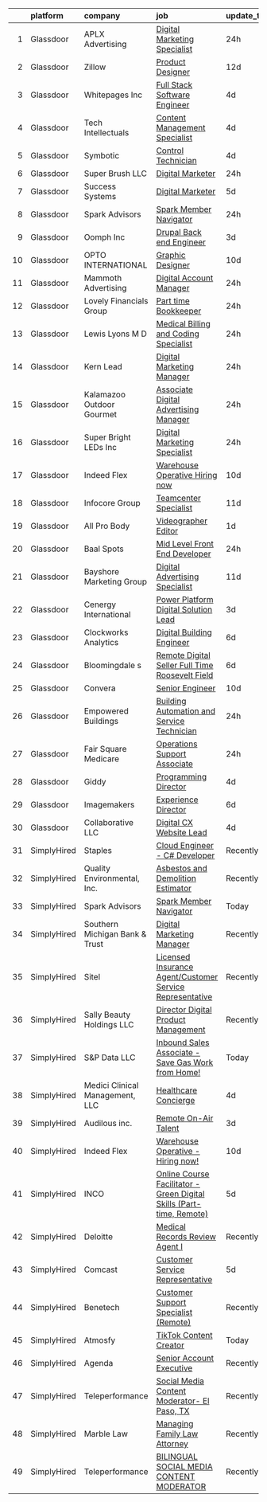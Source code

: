 

|    | platform    | company                         | job                                                                                                                                                                                                                                                                                                                                                                                                                                                                                                                                                                                                                                                                                                                                                                                                                                                                                                                                                                                                                                                                                                                                                                                                                                                                                                                                                                                                                                                                                                 | update_time   | location                      |
|---:|:------------|:--------------------------------|:----------------------------------------------------------------------------------------------------------------------------------------------------------------------------------------------------------------------------------------------------------------------------------------------------------------------------------------------------------------------------------------------------------------------------------------------------------------------------------------------------------------------------------------------------------------------------------------------------------------------------------------------------------------------------------------------------------------------------------------------------------------------------------------------------------------------------------------------------------------------------------------------------------------------------------------------------------------------------------------------------------------------------------------------------------------------------------------------------------------------------------------------------------------------------------------------------------------------------------------------------------------------------------------------------------------------------------------------------------------------------------------------------------------------------------------------------------------------------------------------------|:--------------|:------------------------------|
|  1 | Glassdoor   | APLX Advertising                | [Digital Marketing Specialist](https://www.glassdoor.com/partner/jobListing.htm?pos=104&ao=1110586&s=58&guid=0000018335b7518cbf0eaece89779f90&src=GD_JOB_AD&t=SR&vt=w&ea=1&cs=1_9376bb8b&cb=1663053550638&jobListingId=1008133951751&cpc=D1B7150B9C545245&jrtk=3-0-1gcqrekf2kf3p801-1gcqrekfki3b8800-f988373ca25825fc--6NYlbfkN0BzD0insvKgEAV6keIb-o6-_y0z7tODeKsH-sETDIQFr1LUBQWhker6HtmVP1umAAPyJ2Y17tgHCxafXOQakeAzt3VxuZZXWU0svBF0k2Cn5sZWx1r2eCc8BUyAevGxCyeD0_tmKT9NGbJ2y4aQpwc3nZNN-jR9XDpxjgZxs2Yp64QvvuDMF_x3zGIP3qMpoLntv75pEZyfMpb3ztocC_uytcNF8092E2CkUJ5pHGElntZtc3c9E7Xna2ePdwaRLaiOi-0OyxAIImwEZRVH5YAFH-0A-BbJ0t4-IuWP-ikAIkPlji9TIq_S0jCb5yZqpJvEcdJf0TW0yZJ2g2DD8D2qDLGhC0Sx_jwJt3xeN5BMbZHzF4YQtHMhKpVI_K7jgs5pg9HA-2yiDqp7M4OwhsMnCGSyCxmeK-fKB-Ympi8WVGmOZb9ZqIcSNLzxoSl7xpy9a4lpEksOGKphtOa4u754B5o-t0RRHGo8hGWrDHGTnehVfG9OSdBQDbXWm_CuicA%3D)                                                                                                                                                                                                                                                                                                                                                                                                                                                                                                                                                                                                                               | 24h           | Amarillo, TX                  |
|  2 | Glassdoor   | Zillow                          | [Product Designer](https://www.glassdoor.com/partner/jobListing.htm?pos=127&ao=1110586&s=58&guid=0000018335b7518cbf0eaece89779f90&src=GD_JOB_AD&t=SR&vt=w&cs=1_44636ae3&cb=1663053550642&jobListingId=1008105734825&cpc=3BA4CE39D5B5DEF5&jrtk=3-0-1gcqrekf2kf3p801-1gcqrekfki3b8800-923d093315a463c1--6NYlbfkN0ANMurRYyPEXg08u6OamUd1Mvhk-zhFSGYIZgoJR86UvYL2v6MoUqae-sD5DnU21vqzMUfcrlxXldGlpvZ_A9LcSbv7fieDI5Q_e0eCDabZQJSfXOKXU7HhyZwRBWFH68mW2QkyUBY-1UqPK4A2Y0SDj9Q6XtG2RXC_FvaVnw66ZkrTkUrVSK7ZJ17uTwF3_A-HZh5IcKwZWdcnszqfJPGJsfQgtXVS8vj3XqhUJyeKDyN1JYrL820IUP8eylbbrJLn769OZI3dyc0HPUAbtK0LqHDHZP4D6SqwVXo5igHnC4smzHwsMTcW4LqwpO3IO6E28-eqMWtIAJuFeTi3V0KrZufTR7fHD8dr4ICtN4LlCY_sDmuiLeruCh7reHNAHo5793GeG57uftLuHgyZw2PvJOvJGXUcB94VIDCFJmopfVLSG4LL5ULQ8Ioklds7qsnteah_MpV-UceG884UmVdOs-ha2J2qnGYvyfxFjKISK7xajOnZOCam0RSKSSxneI_ThjT0fu9hMXZ3SEPFJHuRLherwp-IQ0UEFifKtjP92B3b7ql7feb_-xuCUXjpDi3z1C7chnkPrTILG4iaQ6hstA3AiAA95vgIfCofscizzdj8gBu7wgQPxInTWPVcuncK6RL5IJOfaV-Rf3TPC5M62nMt9GQbW74xlzxBJ4nvvlOGMdI1ESZ_TsaE80wyPzNHob0qdWwimegZeTCj3_Zh4yYEnCM8hWqZMdSgi6rpb1EBvPz1jFsrSgVrYEeZsiN124fdWYDczuNykpo82Fpqbhad1hVExWi7_8OvuniaoMEUc8hOSkaCTlBkIxtRbML_Unq3IeJDbe74qvXk3KnyU0v3eTRbrC6ZoUh7ZhilcBBZvwo5aNxqtu7SwXwwEXo%3D)                                                                                                                                                                                                                                                | 12d           | Remote                        |
|  3 | Glassdoor   | Whitepages  Inc                 | [Full Stack Software Engineer](https://www.glassdoor.com/partner/jobListing.htm?pos=116&ao=1110586&s=58&guid=0000018335b7518cbf0eaece89779f90&src=GD_JOB_AD&t=SR&vt=w&ea=1&cs=1_79a543e4&cb=1663053550641&jobListingId=1008126764744&cpc=618B7C2C2BCBC227&jrtk=3-0-1gcqrekf2kf3p801-1gcqrekfki3b8800-80cf7d9da158e250--6NYlbfkN0AtR68e5gWpPxoovZgA7Udo-dcymoK0NpHFMpIgh7LYzwChfRPQL3OTyoNKcnHc3wPwPcybIJnOPqUl2MG9Kwb8WRzZE89GN69u7lk5oq-b0xJ-s5TB9mhnyu9P0wchSx1W6TNegkXeap5-pQCqO7CFxXLOFQFE1pHB4VnE6J1lDmJgu8N7XZt1daNNw_0UJ-STD_4Z-nQ1yVM2gsGrt9203wYopBwjpxOXWUDgRf0ygUqI676SUGaUFx99byA1fvhC6u9SA4ETZwd3wFyVAREreh-pkNt0dDRwgQbw2wMUEUIg5POf3EzDmXIqGaeKKGsYeb2mOT2UA-LaVzs6FbMMThHMslquYSeqiolF_wijwCdB4CpelCaBFqbWtneq_qIt3n2mjXxM7DbdoUKNru5qIO59XU5wu6pbegvC9ZURE_PXy4lyN6hwfSIkFxyXCOnhpQvWMdfXMq-7jDfUh0sf3Zb1SXtZICn-ECPsmApXSSqeXtza11D4sVaj6OmpTUgzV6PLH8Zowg%3D%3D)                                                                                                                                                                                                                                                                                                                                                                                                                                                                                                                                                                                                                 | 4d            | Remote                        |
|  4 | Glassdoor   | Tech Intellectuals              | [Content Management Specialist](https://www.glassdoor.com/partner/jobListing.htm?pos=111&ao=1110586&s=58&guid=0000018335b7518cbf0eaece89779f90&src=GD_JOB_AD&t=SR&vt=w&ea=1&cs=1_0d8823b6&cb=1663053550640&jobListingId=1008127148334&cpc=AE9F6614D4EC1B58&jrtk=3-0-1gcqrekf2kf3p801-1gcqrekfki3b8800-b01e43775310b10e--6NYlbfkN0DzaDHVbxJ-LJZej0v9fk4K-FwNocoxjQ_zxp68kPBvcg2yVnif4pm_j_IG-glhuXgohIcIXSyu2YcUhOHcO4BqtAWphi0xNkDqOfh87INz_sqojBvmxnBwuTmRo5R1NYjowCpTz3moeX_eQIBq89XPpLzc-sSyl_SGCoQNfwIU42U1qOi1Q29okq6bqdeI958Y1e5FOIGsQiilVwF1ZK4tlPf1Df_BKDPUPHVMUO6tirssKCh5Q9hyqN0AgQHfihNrLQ8Hyk3KTWRXFDXqshglopEKgkprYzaoFLcx0PNG4HbVWEmkZmEmzh1B6ngJlVhFW6VOl69PdaKNCh05Sdb0_Mntzva113P8LSpySMJbt3pkQ3gQAhDF_XsLbGyKI8ap0RcdiFhXJA-pMJsQ8z1iYOLGwdH5c8aZEZOK7aAyWAi2cOgqU_MIdX37V0VST_QcxKEerG9_gkq1bLD69V1hl7UdBjI0usR_TVftoWoYFIYXU3jr0h0VksSGi1nswsntoW2gONFQskyPK_w3cYn7)                                                                                                                                                                                                                                                                                                                                                                                                                                                                                                                                                                                                            | 4d            | Remote                        |
|  5 | Glassdoor   | Symbotic                        | [Control Technician](https://www.glassdoor.com/partner/jobListing.htm?pos=107&ao=1110586&s=58&guid=0000018335b7518cbf0eaece89779f90&src=GD_JOB_AD&t=SR&vt=w&ea=1&cs=1_2b74d38e&cb=1663053550639&jobListingId=1008126347561&cpc=23F784D2830B726F&jrtk=3-0-1gcqrekf2kf3p801-1gcqrekfki3b8800-ca2a89e0cd4243f1--6NYlbfkN0Aizm5QAxEFSe_9j0OHMQ4_AEOV7_KoSa2HKhHLb1NxDoqEt7woOV7PyiKXBnTHjKmHcYsRJ0wpTihxtJmSah7ON83-kBPPoqbmwQ2PlKcGnsKfs1JWp7Jn3yvn7rPbl5lwSIIggp83VkOTDBV9Jy5u3us_cvNnwd_nDjiZzst087NdGhXOaVNI_vHy_sPCCh6LO-DYeQHp15Cud4Ar5WBVQ6PKH2rdxt7M5qQ_n_jx5v3plSrT7i8FTjau_zEWyfcHG6SY0zfQ9BlqzFu7XE7oecD8OaLRCH4y_ZjKTG5F2VIW24R05Ega0-LWbx1PC7lgehNL1P8bZXq1VBYmA21HhTAz2gR2Zzu3K5A3m9wDcEvQrwyAIOPd_e5EfNd4NJSuX_baukiAZf571Eu31RyRm3oHFwtykhOFExtm4Hff2IAT3rCBA58h0UgaiFlOHMXtIPjAQIoB-HemE2JC20m7mpz-na3WxNWqkc2eP3-yVEADCMqfG9ZA4agTcFO9iCGLmDvHXzDVeg%3D%3D)                                                                                                                                                                                                                                                                                                                                                                                                                                                                                                                                                                                                                           | 4d            | Remote                        |
|  6 | Glassdoor   | Super Brush LLC                 | [Digital Marketer](https://www.glassdoor.com/partner/jobListing.htm?pos=105&ao=1110586&s=58&guid=0000018335b7518cbf0eaece89779f90&src=GD_JOB_AD&t=SR&vt=w&ea=1&cs=1_dfdd346d&cb=1663053550639&jobListingId=1008134610014&cpc=48866614B099111A&jrtk=3-0-1gcqrekf2kf3p801-1gcqrekfki3b8800-1a4caa590225e908--6NYlbfkN0AY4guaBc_odNxnJHTncvfwFu86WvDwtbc_K-gSZc1x5NPDcKz_OCFYQEg3f_TZvaDk8ctlloDtSqMc8TplGvV35pp8k7l0J1AZty6DhZiFH0hXnHmXROD7RGJ_dRrajI9LLU_1M6vU_iCfi_oNoE-Q4wRLsYLZ1F7Ly2mMYri0Gn9_DOn4dBga0V69G6a0wYOOs6VIgApu7xaKhhl_tx7WrVW5l7L4aBZdi-omFUECPUF9p5Ed1MbQTgzLRS0c1aOZlFrDt8plK1r-nqEBMBZ6R5MnRNpBkgN_FjpmauSLnVNmf1RQQaMi_remDBqv0BX0bhT_w089G4d52DQKSlwQ3QrRtPQakgq73i5zSr5WuKnMA-AjcX-tUVv9qwZuv_640NbvFAHgvngQ1PwY5QWpJfvkG9nhh-QGGMB66nb9cwZTyFBg6IKQFrRzE2VzaWIkB0af6uz7gg4S12zZRYKcEYLCkUoR9kSWEwS1BbcQ1rR6t6XUHXSa8t2m3JEMchSMQMn2qdmzdA%3D%3D)                                                                                                                                                                                                                                                                                                                                                                                                                                                                                                                                                                                                                             | 24h           | Springfield, MA               |
|  7 | Glassdoor   | Success Systems                 | [Digital Marketer](https://www.glassdoor.com/partner/jobListing.htm?pos=121&ao=1110586&s=58&guid=0000018335b7518cbf0eaece89779f90&src=GD_JOB_AD&t=SR&vt=w&ea=1&cs=1_5a773b7c&cb=1663053550642&jobListingId=1008123190845&cpc=3164FDD6030E246B&jrtk=3-0-1gcqrekf2kf3p801-1gcqrekfki3b8800-160529f68327c8bb--6NYlbfkN0AUlwiC4DWalU8WGfsTRv-aNuNKKzKv0wi3J5b7ug1nksIA6EjNOoRPsC_hnFQO3V3VoJn_gGvkwqT06K08SYPXiL1-Isof5pvhUlGrsIA12njJDJSF9yvB0VxQhr9IHa9-3ZtEt9Qb7Bm-ANKR4fsEUoMAir8s7dPE3_APkJtFqZi_ZCzSuyTK-b0ZYGTkBDPFpDsjMb36UGv-vjfUnXSCXHF7GfLb8MHEUJ-onCnAkbVknEcvuLRVf5ZNZYirmP9JAni1G6_cOICRxIR1ewZWOD6R17st7Cd3n45uyq3OMKusX9O9f64fYeA3qTgYfOolaQVI6-PKMOEXrY__nllfmdKCqJCCMLjUqtGApyB8720imWcOy2gtr4K9T182NsgD6BDL1cJi1sVvV1m3iWTw7UrJAB_bFPaBtiC65fSN-4QZv1cHTdSqKSSJo9GnxKG0NOW-iQW1GZdhdqRRxqIyBb5DdEvrGIIdNK0N4IiQNFFkcILEc_ayEMFg3gRmI-T9QAXnc9QsGA%3D%3D)                                                                                                                                                                                                                                                                                                                                                                                                                                                                                                                                                                                                                             | 5d            | Norwalk, CT                   |
|  8 | Glassdoor   | Spark Advisors                  | [Spark Member Navigator](https://www.glassdoor.com/partner/jobListing.htm?pos=118&ao=1110586&s=58&guid=0000018335b7518cbf0eaece89779f90&src=GD_JOB_AD&t=SR&vt=w&ea=1&cs=1_b15e7608&cb=1663053550641&jobListingId=1008133815421&cpc=8A48E7D5890B96AC&jrtk=3-0-1gcqrekf2kf3p801-1gcqrekfki3b8800-8299bd1bbc915ff0--6NYlbfkN0C2ruSLbldHgJRxGqX58M4ekFWuaOJ1Xy3nZgzYPyc2K37hwv1yneRTeIYlJlVM6eDq6bksznNluxNYZFXwOY7WDzG6YgIMWCDegEjBUGvmeKNyV5EXL__yAkenui6fOHTXK4pK_TNOtVq-ueBy1nTrs6KHbDhZUkeUj1KeiTMUi0dF7tdYk9v-QWlO44Ea3grl0Ia1_YP_ij0eA1P0TmZ9kz72CQQX9xyrLQyzGptW9rR4VlU-z7BIawmuCurqL26ypk7fW018AHifO7ej6wqVhENSNbjWbe55avA-MnagkTeDx0riOUe2ZTSZGOLsDD1HxZgH9bHz0aNtaOlJqxHLiSkBhKcbCzNKkBFli6HBXl2kQH7zKEawFIMxJrn66AD3DLUXIRfTYbWx8Aw8wQsL-CzwH-YPY1gF1ThdFbcSD6yush5kw64QgJJubRpMSW0PYuDGO6IXgNrlXxc8WWXy2d0neUIgijAPEmhlppM40_jDDDcwV4Sd0SrVhZigm8o%3D)                                                                                                                                                                                                                                                                                                                                                                                                                                                                                                                                                                                                                                     | 24h           | Remote                        |
|  9 | Glassdoor   | Oomph  Inc                      | [Drupal Back end Engineer](https://www.glassdoor.com/partner/jobListing.htm?pos=106&ao=1110586&s=58&guid=0000018335b7518cbf0eaece89779f90&src=GD_JOB_AD&t=SR&vt=w&ea=1&cs=1_e7b1dc0f&cb=1663053550639&jobListingId=1008129079602&cpc=43E37B7B5399EAEF&jrtk=3-0-1gcqrekf2kf3p801-1gcqrekfki3b8800-6eec2b1504e0ad92--6NYlbfkN0BBGG9LMNqL16EzDx9S3nKk4b6IwprgSJginr0DZD_oW_fGju1lNZoRzHeH5nQO6dicMEH7vv2U3fYxtNUzCcTfg2QnOz3nmYd4RpPof9Trvyku02DTjYDLGk6Qzm6Dd5AYuuzmtYBIwAu9DTka6WoXg-R_DQznh4uFEvByzgJd3jsIkrWfIuH86sv5uPq8ntUXQjPLaR3J-H6tgxoL1VEky-NDHKpZ5y5qzyMMjIRXg76ardmDgBhvQThh3-ah3Pc9NOqQpvB9RQddtHvIvZe5OwJNP0sPVeGMyZ4cObxhA1Pchhz7pOMDHwtfjA7SGYinn_32DRRWWv3cHlIR99l0gj73srwk21WRr5fWS6vlyUFHkkiVSdLUHnNeV9nmH34YETv7tiHYaQYCWvA_Nh8XH9JgCROZEsso1F82Szc6wx650_AtDx9fgZkLfTIHEUmtYDBRnjuQhmvQQ_DoC6y2gF6cClbbjM16dZILxOJkLuYmV1J2__HkmGzypiXIgZFuNPR-6OzoIQ%3D%3D)                                                                                                                                                                                                                                                                                                                                                                                                                                                                                                                                                                                                                     | 3d            | Remote                        |
| 10 | Glassdoor   | OPTO INTERNATIONAL              | [Graphic Designer](https://www.glassdoor.com/partner/jobListing.htm?pos=103&ao=1110586&s=58&guid=0000018335b7518cbf0eaece89779f90&src=GD_JOB_AD&t=SR&vt=w&ea=1&cs=1_e626a0d4&cb=1663053550638&jobListingId=1008114454416&cpc=12E12AFF69C1CE61&jrtk=3-0-1gcqrekf2kf3p801-1gcqrekfki3b8800-7d099d590a8d0cae--6NYlbfkN0DTXEPot8bQs6vL-0KsHuyeBXsp9NRYqLssF11gmcxF1FPK71qYPn8Ryec7son9nZXBacyyZR0tUu-RhjyEujjTIlOdn9t9vujwS_Y5rLSSOgo3_jNg51t1MNtzthP8DlMtE80ugs9pi5sM0RBlEdWkhWUgV3TNpODv46ZNwrD5PXct1jAeBhojmDWZ2d7wfJ_yIiWwBqespX-o_dXXjSXxGoNqLGsnwWaGUuKJN_Oc6TnFNioq4M6pLrA-IW5xoMtj69LhviSJ1k8nJgzd2TIi3kjIYRP-LhtAuWoEkYkD4KPRcvjLPkyeWhuXh4TNcEiaYkYaG2Tnn6ypgU4xDwQPf15MnM4iEB4qpWQ7fLIb_iS9EiN8Pse9Eyx5zCRrkZNqw7S0LF9Rn9XLBoBtN2A4x_T3rp0kshjRbNAhCR0uMOgFKzvLW1Np-evh3yITEVCUOv5XB6Z6sqHE3lB_SnO7v1NW_nUsuyKS9QGpVTqAWA25IP8rHhhlD6DzV1a-4L0%3D)                                                                                                                                                                                                                                                                                                                                                                                                                                                                                                                                                                                                                                           | 10d           | Wood Dale, IL                 |
| 11 | Glassdoor   | Mammoth Advertising             | [Digital Account Manager](https://www.glassdoor.com/partner/jobListing.htm?pos=129&ao=1110586&s=58&guid=0000018335b7518cbf0eaece89779f90&src=GD_JOB_AD&t=SR&vt=w&ea=1&cs=1_17bb1644&cb=1663053550642&jobListingId=1008133853309&cpc=D3E44275D43A938E&jrtk=3-0-1gcqrekf2kf3p801-1gcqrekfki3b8800-a2b07fd50d12da15--6NYlbfkN0BBGG9LMNqL16EzDx9S3nKk4b6IwprgSJginr0DZD_oW_fGju1lNZoRsvDkyw44BWWtW1PkT4UNa2AVvjhbNNpcROfLgrz8s8Jo_b2i4Lyi5nSQXJs_09-K11mzhQ9n0reLxoRQDkELmpF2sAKbGnDeDRmrvDcFnwoGhUaQHWT6bp3MT9CvqqJELOTim8dH2b1tfaxIbxwlA4zslm0c3WnvYeDNHi77ASyNuF-lbvl9gD_DjIyd2E2Q_35S0Odf7KpDMQS_zc3D99DUuO49sDsgD491eSyWlBnqP1g2n9pyekVzTGQBjd_EwXQBSqapJ8mAqavEPp0MSVOP3MTbF_FRqVLpHwQLNcMnFjeKhueeR6CZjJkQqiism0KteB29JBl2wKJpOTHN9hqS8sZW07vfL1wfP86ughPM2mLaXe_p0Qtu0ngk110knB5wVMDKpdnjUgUXsQygAlVvPtvY_nM2egkdZFMf-Vu2acr7C9JVc13Ce6EXXQ0qaicmVoHt7M0%3D)                                                                                                                                                                                                                                                                                                                                                                                                                                                                                                                                                                                                                                    | 24h           | New York, NY                  |
| 12 | Glassdoor   | Lovely Financials Group         | [Part time Bookkeeper](https://www.glassdoor.com/partner/jobListing.htm?pos=114&ao=1110586&s=58&guid=0000018335b7518cbf0eaece89779f90&src=GD_JOB_AD&t=SR&vt=w&ea=1&cs=1_8ecdfc95&cb=1663053550641&jobListingId=1008134151273&cpc=FAE5E775D180B2FB&jrtk=3-0-1gcqrekf2kf3p801-1gcqrekfki3b8800-637a73a49ac00cc7--6NYlbfkN0CnvnrZV6i1JGX1yqycrBVKxG_QbmFGo1hJvaAPDrdCVZraHxofdUZbP9K9JDpoFRnp6P9kYcGn-Lwm6oX1y8-4NH7CaxkaCxDUxTmBpW_800moC5pXrTGy3XMXenH736opUqrKbLjrPy3ouIn5reOWTnWXe9x21wSOtiukjFLeg_egsKcoXNhFW1a_LTbwZd-kGgonlOhvqRIAQmBfFrp6EV2xYod0psg5MKncAboVP7fhUkvvbVm-xUlZRHmWV2ou88GO5OaCR82o_w1stK4A5KMDMwxbE2-4sBfqxGTbh-bZnIGoce1ht60kwPij9-yvPUk_NkK4idZp8IyCdaWr8DutwWOmDyc0YxeDy3UXgQ3sl3CoTEjLP-aHz8uLbHw_5bQfEjXqEAXjF5AA0fLk0clpFbbDOASRTNBjFA1045Zlz0PqUfw3lwYlNffhpZPnXu-Rs63A38OwLthNQ_ZxudErnDbio1VOS0ybnRBKhQEBDG1Esq4FXy-wPtb35Tw%3D)                                                                                                                                                                                                                                                                                                                                                                                                                                                                                                                                                                                                                                       | 24h           | Remote                        |
| 13 | Glassdoor   | Lewis Lyons M D                 | [Medical Billing and Coding Specialist](https://www.glassdoor.com/partner/jobListing.htm?pos=124&ao=1110586&s=58&guid=0000018335b7518cbf0eaece89779f90&src=GD_JOB_AD&t=SR&vt=w&ea=1&cs=1_e3fcd176&cb=1663053550642&jobListingId=1008133913015&cpc=292036AD7E8A5303&jrtk=3-0-1gcqrekf2kf3p801-1gcqrekfki3b8800-52a43a64c82565f7--6NYlbfkN0Bi-g4OEguhQEx4pjzkmulzkFDPdVMQm6g82nLRMcVRUEL01Dp3X9kPaM1ab3zxtO0TL6UOdoO-a4KVAfY5zC0SETjHmqNhe5Gd89VLLrP4q9roa3UOZKU3mLyXGLUGYghSvB5mePomrWW8VYBZEvID-9687nqZpb_rgAgeCK2Qnt5rJpzSPD-2O5QqvzwOYDrNQPp0rIHAUtq4TnuEyTBohm41uvfXSGuyKvnbYRs2Bo1N04xYKj3IC-BRcB0GB7SLV9XSlLDlnEttBBQLplyyPG1hWQ79e60jhAy5CGXgN9PT89ftxxWpWAdeTnIH_RprITlj_f34z4Yto1vH7uBlgFgfiwXfdPh14hlECvIgQKR2r6SYpVbcCQH15yTi-OyHCiw8h9SuYmea09CVdbmAdikpY6wB3Y27bzmXkXaV7npduVbHxvodpWbMbGlpgRZ377494Y9qkqCFWik0aBMbSFquBGJ3Zn3Dun0ACrhF4FIJKlaBjjPS69M4LIA5x8k%3D)                                                                                                                                                                                                                                                                                                                                                                                                                                                                                                                                                                                                                      | 24h           | Amarillo, TX                  |
| 14 | Glassdoor   | Kern   Lead                     | [Digital Marketing Manager](https://www.glassdoor.com/partner/jobListing.htm?pos=128&ao=1110586&s=58&guid=0000018335b7518cbf0eaece89779f90&src=GD_JOB_AD&t=SR&vt=w&ea=1&cs=1_1b96b714&cb=1663053550642&jobListingId=1008134047864&cpc=AC285F3A3ECA6BB0&jrtk=3-0-1gcqrekf2kf3p801-1gcqrekfki3b8800-6366b9747cb67162--6NYlbfkN0BiAkVV4DjQLegkf3ReR77_K0Y9ManskmLdez75_p7kMX7FGh1GBcEtBYrnLet9GDAhl57rlg06iUTFRhP607mqAITz6Y20RfNHV9VixktiY5UyfB-sr7ztElV0yS91K9_IyS-jpTixUVzCWTe_5NOMJ1MNEpmwOtlXfqNUQjfGNpIvOM-rJiG63xGmHUCQ4FshMc75o1ynJpgXYMg-SnbyclchWwaFmXdogeahQgYU0i49VZY40HEc_rnzP3Rrb0i_T_L65IRiHNy7GVqXLzuTZg59mgJ8AgjJrPifVHVzuR4Z1CzZvmt9oK9gRiXiBgYDQitBB2yaWPi67JxDTzkCd7v-RnAArCegtVKkIvr9aler-N5AMCegYvecNr1i5Z92ndK4ru1g1H7y608POYtMlWYmu7ZWJrdWsm6dT0PP8K_GOPVGk59DmaKyBTENT-vNVDDtCA_vRaTboUH2TxOipm_-CtYr5BAoW_zX9ZNOY_tGrFDvqAA5)                                                                                                                                                                                                                                                                                                                                                                                                                                                                                                                                                                                                                                                | 24h           | Remote                        |
| 15 | Glassdoor   | Kalamazoo Outdoor Gourmet       | [Associate Digital Advertising Manager](https://www.glassdoor.com/partner/jobListing.htm?pos=125&ao=1110586&s=58&guid=0000018335b7518cbf0eaece89779f90&src=GD_JOB_AD&t=SR&vt=w&ea=1&cs=1_3f88a60c&cb=1663053550642&jobListingId=1008134259111&cpc=70D6958B2CFB98E6&jrtk=3-0-1gcqrekf2kf3p801-1gcqrekfki3b8800-7968edbd20e6cd45--6NYlbfkN0Cp_WSJKd_Pz82imZmURPbhd3kYBsiZi4lpMLOH6vOlLNePjbPm4MR7CnqnalKadCAkncNsgJ4U14u6f-gC66UjRgEk38JTB0pTgMCF3fJzSHahxKP2vKQorNGPAW09s9ZnYJ4Nlexu8Mr7glW5qup7R1-qm2-kxP6a-POfQl2oOLq4jCGRkijZknKpWhiinicwvOxKKK-C2IPV7oCJGgKqD4ERL8QhH7UgGmyR2XiABs-mtCeWKgTk_xUHWK49EnSkbVjypddiVXLlor0Jy8fyD3peA4C_Mb-DnQ0P-C3OlKkzWjjkR1QLguEFiLKbrvxEbDZSVW8rA_7agHHevh5j8zTkaM84Z4u2akulYtCgvMPFuRqBm6MMPJY6q_rEkdxmAveua0PSdOeDzY-xhTh8Vi78jyP_fRDd909lQgMKRYFn96cyKPLDgGgkYE7SVVzctRgwtgsChA9E2xcSQghf0BHxaoCfUuxbJNEl6MmXtOhrQ8LewB-Inv9KJ3gfF023odPaszb-7w%3D%3D)                                                                                                                                                                                                                                                                                                                                                                                                                                                                                                                                                                                                        | 24h           | Chicago, IL                   |
| 16 | Glassdoor   | Super Bright LEDs  Inc          | [Digital Marketing Specialist](https://www.glassdoor.com/partner/jobListing.htm?pos=110&ao=1110586&s=58&guid=0000018335b7518cbf0eaece89779f90&src=GD_JOB_AD&t=SR&vt=w&ea=1&cs=1_963505db&cb=1663053550640&jobListingId=1008134290748&cpc=E5CA8B5EFD9AC7B2&jrtk=3-0-1gcqrekf2kf3p801-1gcqrekfki3b8800-e3b34482fbde4556--6NYlbfkN0BMufpDIYn9BoUen-NjMkGBLrqWAfpVU9F18zmytin6RmyKjcMEITusgUZU49RTJ-OyvTCrh6mWTq5CJsxKpTt3aqcqoqbG4sCVYtxelbmTFDn0YffpbRIsAlH2PFimlAjl8tbOz9GLWEhXkFPfqMRUC-MwbkLqnX_Hx2rKR-9sZ8J5HCwe7B60YQ0ftxThWCQAMqInD2NBCbNi2WOXm7X8nLMG0w5BGICry9_ee-ae5lQtUdsJBH-fH2KjvUeVcx0tpeLttrZT7XxRam6sCyI9tBZ4foNme_VQgilos-lLA0Bn3ldW6F1YEMSFLo_RERLNqaBVI9obpyyBNnZQqO7fyEyO7Eesvgaop8oYhlYwMsOSIUu7BHnE7qBjidRy_M9WIQTT5SSGLL1rrmOiwN75ZQ-ADrSlPveeMKREL2Jj6oAGT-vqw0F-_bDiHLR4wJTcsdMbuZ63MnIpmNi3fWV__5lOG9cejRT6SaWEzIg8dQ2cUEGQL5xRlQaWgFP7X7e8Htqe9k_rWA%3D%3D)                                                                                                                                                                                                                                                                                                                                                                                                                                                                                                                                                                                                                 | 24h           | Earth City, MO                |
| 17 | Glassdoor   | Indeed Flex                     | [Warehouse Operative   Hiring now ](https://www.glassdoor.com/partner/jobListing.htm?pos=101&ao=1110586&s=58&guid=0000018335b7518cbf0eaece89779f90&src=GD_JOB_AD&t=SR&vt=w&cs=1_38a8c532&cb=1663053550637&jobListingId=1008114289059&cpc=03EFF518B27B40E4&jrtk=3-0-1gcqrekf2kf3p801-1gcqrekfki3b8800-6a9aceb34024c74c--6NYlbfkN0BnzYkKBbyn-DOZEw7xwcWP2uG29pBMjwKcYJlv2ODQyC5JRJo3tB5DXkKUuTOHQfyyXCA9ZT6vnXjtW5rCwK4B3g_7rO24BYINU2ww8qBQQCB38LENuwzGdyLtwJo1rYrYn6jOs95fVwja4rgDYbwostPSx5MxNy1qKFDeSOxxmk3aVgiEqDzhMRhcWQOfV6DNMjoPqt43nM_vItsRATLPjRWtOF47aC9gr3dFEWDXUcaiHaCjHDx7AMls7nC6u6r3LeZq9r_ZFJrsMCjh2CS-thuWyZbd2o9g4Y1IGOWl5hRXHVa9N014sHHN5MFhBFqckVwl6Pn1m3R9LVDVeJJKNxT22Z9QW9cYGIfCG1YH3yFxr5uq97pLMlvzhwv-9KUMszYIk8Oh4YOBN11lWiIpmiIvlgcYUVhcpOz2d8vNCGgVCZjoB18fCSEx6b7Bj6kV38WVfhtFYSUnzFDPFqZlneLe4dbjNzaJvxxtfS0RD9B8i0eqwYOIeO9aovzpwHbvAxsTzMPr3A%3D%3D)                                                                                                                                                                                                                                                                                                                                                                                                                                                                                                                                                                                                                 | 10d           | Plano, TX                     |
| 18 | Glassdoor   | Infocore Group                  | [Teamcenter Specialist](https://www.glassdoor.com/partner/jobListing.htm?pos=108&ao=1110586&s=58&guid=0000018335b7518cbf0eaece89779f90&src=GD_JOB_AD&t=SR&vt=w&ea=1&cs=1_d6101a42&cb=1663053550640&jobListingId=1008110273759&cpc=03F67E1B243A1AE3&jrtk=3-0-1gcqrekf2kf3p801-1gcqrekfki3b8800-58df528bbcace9a8--6NYlbfkN0CNayYzF1mBaI40OgT78t3Q2d9IxlwDzhsYR4HK7epYUeqK_b3HkPu2LG9ky1o8QU23zrc8dRf03Ok-LE4BYm_NLr1JUoTbqNeO9D2duxj-VNK3vGhqVueHfRf_Sz4ZxXlH0daArAgsX4zD6BhZBBd-TfbvRyzPl6zYl3YUj-z0LmrFwNYBaUkQ6B9OtAWwwo3IvMGZvh-58HcKut-653Z0ik_j0p5vanPspojyKDIxnF-pQXbR6_NVTcimgYczR67icS4YRw9qpGXrh74uRIJBCzY-iG589tIyjAqToHPKcmNNacgGoXtx-1TDuYiZYvmf243cqxlfnNj9Q4WJhRH4IqsqSkUPZpwvykwUJb9T-tpkZL_u_-uT3_kOxyeowoz8VOHLdZnVudwEjW7bISFJsXa4GID1Hiichz2r7cG4icmE97AybIdi94RC78BMX_-KZABDkXfcf2GJxc3JurrOJsQzJHHeYE__XURyAM5dzTrtQlgjW4zL36jjUwjpDds%3D)                                                                                                                                                                                                                                                                                                                                                                                                                                                                                                                                                                                                                                      | 11d           | Remote                        |
| 19 | Glassdoor   | All Pro Body                    | [Videographer Editor](https://www.glassdoor.com/partner/jobListing.htm?pos=126&ao=1110586&s=58&guid=0000018335b7518cbf0eaece89779f90&src=GD_JOB_AD&t=SR&vt=w&ea=1&cs=1_80e2539f&cb=1663053550642&jobListingId=1008132428229&cpc=70D6958B2CFB98E6&jrtk=3-0-1gcqrekf2kf3p801-1gcqrekfki3b8800-b242d5e2535c46b6--6NYlbfkN0ACTeRvGRFS6hadW-07x_K1RnsIE8OdH4tufuZ5eRAiXsy0w5YibZOSGBzJ_CdqVlYN5IsB2jnQfk9vaJA8zKB-liwYtF57t_R2sgaSwyJwJNheExD6Fc_SUVzah0n0kAacVWKb2yQvGmKIxmAtlk9V9qtcHhonmU9_NCEC5Z8l4Miu85QEmLX9mwimsQAMcNgaP513jLdr_Sd2C8kaf39NWE9aRWiNRgJ7RWjyHJT7HO-P7tCKjxxdgYEzLUKia9NXF0mhjzSn_xrg8sSKnJBXuUVCfSKXh1Ei_SgX5ebB76tlgHbrTnVSocp2XgJ3MWDASA-kzVs4ut-1nbL8Ast3PgZHJbxtnfhwAo7TkVU2RK_A7Ef41JyTvKAJI1n9kRg_GQkeAHZkUQp2yOEEjdKr1x_Usl_RNQeAs15Z7E25LUqIfqPUtPzMuSdztscD--3QBDLzkdlRoex7yca_OisREGBzak5VcaelaCM65tVY0hauXpUMR1cDqy5Qcz27-ao%3D)                                                                                                                                                                                                                                                                                                                                                                                                                                                                                                                                                                                                                                        | 1d            | Wexford, PA                   |
| 20 | Glassdoor   | Baal   Spots                    | [Mid Level Front End Developer](https://www.glassdoor.com/partner/jobListing.htm?pos=130&ao=1110586&s=58&guid=0000018335b7518cbf0eaece89779f90&src=GD_JOB_AD&t=SR&vt=w&ea=1&cs=1_30a1b30b&cb=1663053550642&jobListingId=1008134394442&cpc=973E6D846143997F&jrtk=3-0-1gcqrekf2kf3p801-1gcqrekfki3b8800-6139628f606b89d7--6NYlbfkN0Bd1WtP5csUnixH8rSlRh3H6CMdDCnKzNYuJQ93LJKst7TdpxJAGul6YKdq4xQ9n4hw00X9u0XFrLYm7t09AfoEFklp2LhuKapw7ytNDnF2gOQ2wSZ2edXq3OYWryNr1Iw4J1Rllb-j9glW8RvdrpoQydN8KqAxY4tdC5jSFQG4SrVpTjZbDpURNZmj_vg3IQrIH9MPoHDpP8qFzZwZjxw37cZxhKOPqWEDbrnjgGSmgVUGbfS-elbQpYgzLlpmcQJaRwrROQFrYbo4wqFQZSKcK85HVsleE2RXo_tHvKG6Q4J8BiZwKZYZGjJUW6rkcx6AAOO3yPJZI5hLraflqanaFl6O6FxbRM_Cb5qyktIKMqGXmA7596XMhyQHgFxeLjow0MkNtOlwR5Qqw2bsQr07JnJl2Mis4OY4UVkLoht-VIjsnpS0jJrPpyK4xFPSeGuyojiBXdFeJnfoM6d-9B-yd5u6OvybsT__eu-YlLYvPA__VKZv-Pz5CWYWklNq-r_efrCcrQsrPq_TrjZbXIPp)                                                                                                                                                                                                                                                                                                                                                                                                                                                                                                                                                                                                            | 24h           | Houston, TX                   |
| 21 | Glassdoor   | Bayshore Marketing Group        | [Digital Advertising Specialist](https://www.glassdoor.com/partner/jobListing.htm?pos=123&ao=1110586&s=58&guid=0000018335b7518cbf0eaece89779f90&src=GD_JOB_AD&t=SR&vt=w&ea=1&cs=1_b8625f3d&cb=1663053550642&jobListingId=1008109863174&cpc=BC94DADD91C18169&jrtk=3-0-1gcqrekf2kf3p801-1gcqrekfki3b8800-b2787e68f7f93d5b--6NYlbfkN0AksMhtjLqWxd9cqXXicUmf42TCwjFPAgKzYvJynduOJ-SNKAu_YOpzkEm3isbH4YI_jmWKv446F8mPdkA79-p_9cHdESkp2FcQVg_UYfMKitT1ziPiq0q-t9NbfP5nB7M7sOdpR8Go1ZmTcGTj_1eyz2mvxnfSgv7PogelqJJMbnJHlp3s2eC3qPkl-M_O2RYe35lJ-xc6k1rWpII1KSbxOVW5bKvkaXLlo0JUd2ssBaAtuX1BkTuQVcaT4kg1n3wm2bwVzc6Tjrnd6g0X_KrkypAQ8cV71kOQ8xOIficUqFDU01DL-WwcsQv6EM-Q_KYHR3umlf3mtAVAQBUIzcw2S9RlI3U55lXYo5xqxTUm4NimGeuFzXPGR7jEWq0384tLsOROXLIrB16cBolyMYaMSxZuzzSC3rOzrFa9cYpMjxVB7Ls3bhtj8FrB1e8zm_r-0W755fc_hElQJ5cFVANpdHRs3CZDbClEXLJZ1s8xI8u3E1qmYuILq5xRItXGvVrWiKw76EUu0b4hf24EcMUn)                                                                                                                                                                                                                                                                                                                                                                                                                                                                                                                                                                                                           | 11d           | Saint Petersburg, FL          |
| 22 | Glassdoor   | Cenergy International           | [Power Platform Digital Solution Lead](https://www.glassdoor.com/partner/jobListing.htm?pos=119&ao=1110586&s=58&guid=0000018335b7518cbf0eaece89779f90&src=GD_JOB_AD&t=SR&vt=w&ea=1&cs=1_abfe1e9d&cb=1663053550642&jobListingId=1008129020097&cpc=56632219D727AB75&jrtk=3-0-1gcqrekf2kf3p801-1gcqrekfki3b8800-acf9299f7f0bc862--6NYlbfkN0ATmQl8QC8MsPSUYtg6QcSsrNiCenr3UAJ1SEX3NO47gT5gau_sl1UzcgxpZ484uFiwd6WvUgy5g0to_g2CgctbVfqwIfqmMAHfb0etKYNjfQdASjR5zw4t6rZXYcArYzjzh5l_MKPxEzCLhQpRkq5sgObFKBNZbPOBE5fG-lBDDGI_a3qsUyqWAGC-nZEuIapU823bLlgXZ1BKgSbnx6IOGwwAhdMRN6ojraXvybCN6vUq4pw2gQ_GD0Xvt5pKJIok2hpnzGsnCT5qOgG9CQfC706mbpacZYyTYubdGG5PA57lF0Qpy_AjNPzY4wZmq9vb_PwPGQkT0MVOAk_XdBfY18rHj_Y-_cObjr-R_sPfpmyZXGe7TEd8QAW39SEzBk2eja0jREuNYKhb-w5teYrHpV71XobicHNRNXvxLrYOKPTOV1T9qft7AUJw9tIDhNZuRC_TdJidLfAuH7AMVQpppZJepwyV4sZUY3Hxr1GGVVnkQ29XKyLjSTHJiiDwBojEq1KSQUryK0VXrN8v4c_iyq2GWkFcxbo%3D)                                                                                                                                                                                                                                                                                                                                                                                                                                                                                                                                                                                       | 3d            | Remote                        |
| 23 | Glassdoor   | Clockworks Analytics            | [Digital Building Engineer](https://www.glassdoor.com/partner/jobListing.htm?pos=102&ao=1110586&s=58&guid=0000018335b7518cbf0eaece89779f90&src=GD_JOB_AD&t=SR&vt=w&ea=1&cs=1_f230792d&cb=1663053550638&jobListingId=1008121702501&cpc=A3A70288DE13670E&jrtk=3-0-1gcqrekf2kf3p801-1gcqrekfki3b8800-3d816f57e8f8cc8e--6NYlbfkN0BxkLIcfe0oqaYINownie861a0BJtkzmJW-WyGv8J0JYOtHV1ep8m0ikt9DXCnbOoKG-R8zttJB05a51AaiG_gGp8HR7cClwEuuKla3SHInf4OVuEPde0NBXuCyj8LxFJU2xOZ0NYrBzAcKrMrYiDVV_K5pbGo5G3Gl7of3G4EFuxcbLvTj54rp7upiL19PhIEM2FrB-STHl0aTXLwKsppFkG6Nbe6YYWwcduSUBArDpas0x0o6WNXiVHrLQSzLvUQ556YqWj6_ODUMonTboh6nMPCm4n0-UNuJqDviX8dpBaoX42AOA-6DbMpRrysC_H04Q2zJni2fRxnS7XcVJ5o6iGeOPn61Ua_9i6p0Nob_1F9Kbsn3hK4m7qwgwOPzKIKesWhszzF58ybAaChXA8aGZ1HwHXnezJ4WRs6TkmzcPZIWe9_3PE9J-EIYT8cYBUE4mm_ROwIa12PFyKwkwWPeYW4tYXHZTIp7g69Ro89dh_1tx8_mJLj5ViI1tUu45rbPPWQDtzB4ag%3D%3D)                                                                                                                                                                                                                                                                                                                                                                                                                                                                                                                                                                                                                    | 6d            | Remote                        |
| 24 | Glassdoor   | Bloomingdale s                  | [Remote Digital Seller  Full Time  Roosevelt Field](https://www.glassdoor.com/partner/jobListing.htm?pos=120&ao=1110586&s=58&guid=0000018335b7518cbf0eaece89779f90&src=GD_JOB_AD&t=SR&vt=w&cs=1_1aa39dd6&cb=1663053550641&jobListingId=1008121358015&cpc=C5F9C09AE97B3D2F&jrtk=3-0-1gcqrekf2kf3p801-1gcqrekfki3b8800-1e76506074db50da--6NYlbfkN0DjHvLHG-fYDKeElzGabtytFldtxc-EIiSdXvIQjqX9HPOHCtZ6u9Fly8dqRXzOAOpMjdn2qSMoHabC4zACxha_Spu44D6RME7KwLSuUvowbXP3iVzPGjsY91iweoM7JmzgkBR40-QBaVKpzDc9TPzpqooow1doO3Mijjt2hdoDJH9c75506FLnd3CsIAH3OIVe3caxiOkOaJeZm2EBRbr3CLfJo4-Hm8BIrlcodKqSM4v9klbLqsLzrp8VvH5tM1QT8cYUTBaFzkeBEBvkNNX_GBo08OKk03b9EQHTHdxdSj-9q8piSwrE0BKxu6il6-3zYXOFclG9ADpuwIHS7ur7wxuJSV6RCxvfvcnC0sJJQJYW0Dxgpv42bhEwULnePlpSp-O-tpt2G0wT8oN4GLkRnAJmBrkj2e5RAm_KvvzMt7RLgGsxFiYmLSn2s1pvmF-q92k71B2PMQaNY9X37Dkrd4XNZee0OTklOK2If2qLzVsOQ-VszAbMSL14JvUiTziBs-ZWrGmMGXQ9e77b8hk8ELcSjwFSSzHe6GtOorLE9RpUfbYM-AV3rGtwCSq9A_IYYXUjlkrJfmV01Dy7FDB7PoMatZhnrBRzmPybgLvap305bbhOcSzmB04qOqLgMqaHr4Bh_K2dYZerAZtmGDKnp-hXFARn_9N4eRdsPQiGYmcJe-JC30m4L6kTXVUhFmHZBcCR-mZ1eEJjVr1W6nQF2Lk8K2D_FXULj2bJDb2XkD496JuWJcs4OGaLqB5R1mhmy_QhPJAhdn1YdclLvD-iVD9NSqvyWpRCmcKp0blfD-zrc7cUpmCQ9XgJ4N-lzuJtCBmb6ny6Fp6Fs8n8tglZFUOFdXReZR-e6N7grL4WSBbzw5c5-Tr6i8JQpfM-f--3AgJsi9k72n7Qo8k6EyxlV2OxeumL6dT7AKC77v3AWaCCy2RGsQbiMznKW1x-5UfCr8rZ5ZHH2ilEPlnHWa-OtC4XO3jBxCc_gKQ7mBifFIr7Vc5MYc8ooWoNbTM1xreB_nTarQ9alm2xGzvn2OYVCg9KtSR_yfgaIfYXgUsuxbfL5TKwN6xPuNLmqgtA0Oe8BijrdGv-4A%3D%3D) | 6d            | Garden City, NY               |
| 25 | Glassdoor   | Convera                         | [Senior Engineer](https://www.glassdoor.com/partner/jobListing.htm?pos=122&ao=1110586&s=58&guid=0000018335b7518cbf0eaece89779f90&src=GD_JOB_AD&t=SR&vt=w&ea=1&cs=1_d43da759&cb=1663053550642&jobListingId=1008114495031&cpc=2187E14FC6F1B769&jrtk=3-0-1gcqrekf2kf3p801-1gcqrekfki3b8800-3f21de89c35543d7--6NYlbfkN0D4haB4vwYn-UBdYBAtKYg96U4ykCohL1kTbcvmrxnqQlYwkKKinqky9DrDaOtb5hDRibQfn98adLEKQzSpySx8ofGNCaxBlOAwDaG54QXDoi7VTpOQGvYGnZN6xA8PUgI60EogTnUPQY3U3gZOm90-v-OOen0Uid6j123Q4YlPoxi8D2oVsACo8o1BggiM2Bz7CCMCe1RxkUOadSkJSOycwwA18P2vK5poqGTMTaOKouRwpqa56MMyo_HabcDN76FQBbGWtENylxw5R50DUMF5apsqWUeuyvZvp88wd4wwWizB39WUjel1x9i_Y54zMAfmA0OG7Yfp1ybDqSc2ofMbpAJjcdTUxGaVypj58JhBuxCaRG2Tl5fkVxZwbfEoTXE51qTywNtNP5e-o-xQckBS16kS-zsO9JgCwpNWDLQrGK4wQjg9_qzKFLEfxQMiilJpFVHy00U6ODbAMsjtTTg4_tG7b4oq5WcUgVyLqp0XueY04zxslKIaJ-uX8xq-FSY%3D)                                                                                                                                                                                                                                                                                                                                                                                                                                                                                                                                                                                                                                            | 10d           | Remote                        |
| 26 | Glassdoor   | Empowered Buildings             | [Building Automation and Service Technician](https://www.glassdoor.com/partner/jobListing.htm?pos=117&ao=1110586&s=58&guid=0000018335b7518cbf0eaece89779f90&src=GD_JOB_AD&t=SR&vt=w&ea=1&cs=1_ee115a20&cb=1663053550641&jobListingId=1008133776159&cpc=BFE8C4BF51BDD557&jrtk=3-0-1gcqrekf2kf3p801-1gcqrekfki3b8800-8068c67598d08ed9--6NYlbfkN0DsBOlmEAMqZtav1V1WKZO3RUElpafjggtWvxyDQ3xFSqf_F-uFbbl6t83DiXzbYTpvb5RV3Vjgg4JLaAUVb8cqmY8p4BMTe0TazovUQ-nzdYiNuo8QWmIzDaJAEIBjkiE-N4ofwsqJFDZVGWw1CEy7xF6cCiL0edgQ5ouGo2qh4ldjKY5Kb4sni0RjGikpYgv_Fl1q7DOuR9cRFLExGMn2FWu3S8ZeGrm9Mib6L8mOtTRJ2LWhrh7njNa9A1yFl3J2nwM_CWl0zD5ELERKzzguXr0nupPZzHg6CWKCZYvw0Wywmb9kjzIAomNQGA2URkhl_aqpxc4dEjUlB4RFlZ8WEGdm7OeLcQR59ETXYtQlBxuV9GM7hZGbHyW80pL8K4nnBiYgjgOCiVomtUhzRYSVrxNrExZOBUbjpj7JCZwNToR8l-hDYkGYTDzZJFvWaEv19L9l_18F3QZvlsAyTJT3vYtPGcEt0J6_ztjuM6iXFcP74yFtHLuu9MBGFKnqpoU3WY9K74EHBA%3D%3D)                                                                                                                                                                                                                                                                                                                                                                                                                                                                                                                                                                                                   | 24h           | New York, NY                  |
| 27 | Glassdoor   | Fair Square Medicare            | [Operations Support Associate](https://www.glassdoor.com/partner/jobListing.htm?pos=109&ao=1110586&s=58&guid=0000018335b7518cbf0eaece89779f90&src=GD_JOB_AD&t=SR&vt=w&ea=1&cs=1_87147194&cb=1663053550640&jobListingId=1008135280820&cpc=9C938E8DE9AD6C02&jrtk=3-0-1gcqrekf2kf3p801-1gcqrekfki3b8800-817cd14f184dedc6--6NYlbfkN0Bzkuy17zoNwKMVjyusHhR7JNYo3SmelKzW8jp1Pa4Tk2raGOEy5KgPWfImOUhJb19SllQGiUl60O5DS-OKnpHGWOQ1fGWMsumgJ4TKoMlv4xy5aFVu7cpDmZw_woMEqhOt2MDXxY2gsHjvuiQdcwa--sBE4BGCt97LImFrqgG3r9jtxLLL2l675rsrkNa_C_Au8DIjf5-SVqHqCyrkti-QUs_MAUMSYQei9Uk3l4Q-mZ8HkulUQ2j-hq7Fndyh-iPAemZ-56mZNlhTHRE_QlxweCm2CruJ5LIMkJ4CzOz6oINWmL0fnFF8xzQoCSiz-4M29dVXGRcYz1IW6b1rQ37PhiRVZFiKB9xWQzhEfXAavOUMGPUopkaGA1vAihTXpnl_zWO5O93lq7TEmjbUlyy3P4lfweTrsn1nYfK5JaZJLEqtCr8WaFhm8Q_Wx9zBl3Ut036QGADj0GsI0p58A_UTtAn2XnTJguqebbzBOM7g5YCr6MRYfvJN3YULzmf8bW1vNwV8Xunbzw%3D%3D)                                                                                                                                                                                                                                                                                                                                                                                                                                                                                                                                                                                                                 | 24h           | Remote                        |
| 28 | Glassdoor   | Giddy                           | [Programming Director](https://www.glassdoor.com/partner/jobListing.htm?pos=113&ao=1110586&s=58&guid=0000018335b7518cbf0eaece89779f90&src=GD_JOB_AD&t=SR&vt=w&ea=1&cs=1_b9e9c879&cb=1663053550640&jobListingId=1008126747046&cpc=275B60D2C545FCD5&jrtk=3-0-1gcqrekf2kf3p801-1gcqrekfki3b8800-fc66f98645b85375--6NYlbfkN0BezEDvq4O0wK3Mdsc3SSRxBqwtCc-QllWXzV1v0Z2t1arAbUweX3HOCafFpekUP2wNa7eMn8pW8az9XAo_dZxql86WBJS2TagaejU-4YVlggS7CKTvO13WN780xUZojIAFjvg1bBUBL34hvDFaXDe8OG81rNkk1gJ7Stt9TejXkf9gKK5Fytp0Q1hj5aVCir39HuX1AHBFVU0yy0eA8oTKLeLHj8kXYovtc6uOTNy5GBukFb-858WrrLcVVTorPUH4phndHUiKW7_BO-tp4znWHAeLu3C3lajDf4kzUtUvNwHwSWkLZ0Bi5j_V_HzsE59CbSLbF3TzWEvGdYxMO_MYkOicflmd7pO82fYNLyhmEw8yFLGQlQ_GYAzGvCw9hix4UHSgFp-faRJxsxgpobv7ENhFk-Pls4Tw2_gKzJtDiPhNx7ZYT6BfnhdJUhDC7Yp-t7UgnFF0IoK3uOFvj8FlzHhhgxUQiWZ9WjLDppXdzC0sE19snnJxO7aLmLdBo8shGB93nPKgGw%3D%3D)                                                                                                                                                                                                                                                                                                                                                                                                                                                                                                                                                                                                                         | 4d            | Austin, TX                    |
| 29 | Glassdoor   | Imagemakers                     | [Experience Director](https://www.glassdoor.com/partner/jobListing.htm?pos=115&ao=1110586&s=58&guid=0000018335b7518cbf0eaece89779f90&src=GD_JOB_AD&t=SR&vt=w&ea=1&cs=1_e7e8e4b2&cb=1663053550641&jobListingId=1008122272756&cpc=90C4CD7F4113B630&jrtk=3-0-1gcqrekf2kf3p801-1gcqrekfki3b8800-2ec0f0c4bce3b25a--6NYlbfkN0Bhi5bTg6F4iYl4gc6DeoiwKWTOQCxRZg3x39vlhQK-sDsGoLnP7XnO1wr7NiCL37hvY6SRF3QRUCptrT12FUno-hImuyv4p0WZk--p-8ZeaKktM1gyY4qlxVvfuTYyc9C_ypm2zIyuzymoqr6z_FefYjt1tMmzIRYiSFobtP1ne86v-frt01_kumgKanIwSXFHUaJJwpcWYg4GfCTvOptBjJgw5_G9YzlwpuMF5iFYVY9oQ-FmqjduHzvKr4wVcGc5Sz5ZX9BeJbC3nNbhiSbtSyZvU9CURYcpBqIM3QNTjvLpLAlHSpOfvtb7MsQKFaQyY3HJbIye-DJgD3eJHMkVlAze0HJKTJ0nVgAWZu9qkWnDZ1mBK2A_9XSjF8wC4lRvVehUkZBHkHGBXjdpb9hfgevONzSJzLUixmszJntPhUIf2RGdukP72exlhmnFCHWXc6FKzEfNifsRvMTsojeGfdClaAQL3uY_G4LUX9U-XtJfMZa07L5cWnjGEEDIDHA%3D)                                                                                                                                                                                                                                                                                                                                                                                                                                                                                                                                                                                                                                        | 6d            | Remote                        |
| 30 | Glassdoor   | Collaborative  LLC              | [Digital CX Website Lead](https://www.glassdoor.com/partner/jobListing.htm?pos=112&ao=1110586&s=58&guid=0000018335b7518cbf0eaece89779f90&src=GD_JOB_AD&t=SR&vt=w&ea=1&cs=1_53c4304a&cb=1663053550640&jobListingId=1008126636356&cpc=9900C911F071612A&jrtk=3-0-1gcqrekf2kf3p801-1gcqrekfki3b8800-f0ca98a6c8df2ba7--6NYlbfkN0AxHUw21hTVp1KpkN33py-_9WrStiosHaJshdyp9X3KQ_iIYlDEr3rHTQeq701vlEZdL9M2RAZcZnucauNzftZWoG7Qgdnakm8SfA-plXvoP0wo-aDDATKv_7G_DVj4n-I--PI8lgRNjy59ETEzItBeNz54d8rsSa2Km8MK-AGNtYoRdyGvudyLHyJdopprPSVJFhNsJDQN6CcIn6_dlg6b4Yw7IHcUJ_kp3m_oeiASyAAPjM9K6rAF-Vba-ahfCLXywcvHhlreOMr3v69yOlwOFVysSYrechHTFMTQLws0T4NYt5tELmsaLQB-sGMm2Do071GJ5BoJQqQ9hTSOmxN7ljQGTNYM1Qu5tryVksEFF7LuELNv-V1Soodopo2VSY3RmxdolTtJ4dLfj2r8KKFGf3qWO85YpSrASK7Mgwaw1u-jTpt2-PQOWEcYNanvG1jq_i90M9k_SFczzZuN-S8HFaNZqog6gLmvPZv7P8hqBwyzxHVeQ2e5QFM-KqvZuDW5Gr0lNu18_A%3D%3D)                                                                                                                                                                                                                                                                                                                                                                                                                                                                                                                                                                                                                      | 4d            | Irvine, CA                    |
| 31 | SimplyHired | Staples                         | [Cloud Engineer - C# Developer](https://www.simplyhired.com/job/s_aY3boK6QajkJh4d1sJLu-oZ2NjmxqyEnFz60weRGVEkB529snQOg?q=digital+platform)                                                                                                                                                                                                                                                                                                                                                                                                                                                                                                                                                                                                                                                                                                                                                                                                                                                                                                                                                                                                                                                                                                                                                                                                                                                                                                                                                          | Recently      | Framingham, MA                |
| 32 | SimplyHired | Quality Environmental, Inc.     | [Asbestos and Demolition Estimator](https://www.simplyhired.com/job/Xp28goQL8bI4DdsTIc2Kjjc6i45Qe6WuKmh6A-Ilm_89lSswagrnUw?q=digital+platform)                                                                                                                                                                                                                                                                                                                                                                                                                                                                                                                                                                                                                                                                                                                                                                                                                                                                                                                                                                                                                                                                                                                                                                                                                                                                                                                                                      | Recently      | Santa Fe Springs, CA          |
| 33 | SimplyHired | Spark Advisors                  | [Spark Member Navigator](https://www.simplyhired.com/job/FoA5sl0VQQzhtWwEYWSlod_NEN9oMZIvJgM1Rz2PdKg46iXXzgnJwA?q=digital+platform)                                                                                                                                                                                                                                                                                                                                                                                                                                                                                                                                                                                                                                                                                                                                                                                                                                                                                                                                                                                                                                                                                                                                                                                                                                                                                                                                                                 | Today         | Remote                        |
| 34 | SimplyHired | Southern Michigan Bank & Trust  | [Digital Marketing Manager](https://www.simplyhired.com/job/9yQFlshPS7OmFr2sqVQKQIshnteEMKHR-OWulwpTkv7qeO-7kiEdjw?q=digital+platform)                                                                                                                                                                                                                                                                                                                                                                                                                                                                                                                                                                                                                                                                                                                                                                                                                                                                                                                                                                                                                                                                                                                                                                                                                                                                                                                                                              | Recently      | Coldwater, MI                 |
| 35 | SimplyHired | Sitel                           | [Licensed Insurance Agent/Customer Service Representative](https://www.simplyhired.com/job/jpLogJOd9nvIsYG_O5mmc0MZluNiuK1rZOEj6Llj9wxj7vIA8lpqUQ?q=digital+platform)                                                                                                                                                                                                                                                                                                                                                                                                                                                                                                                                                                                                                                                                                                                                                                                                                                                                                                                                                                                                                                                                                                                                                                                                                                                                                                                               | Recently      | Boise City, OK                |
| 36 | SimplyHired | Sally Beauty Holdings LLC       | [Director Digital Product Management](https://www.simplyhired.com/job/VVZI_9wfsLpgBLWFlIeh_3f1CZ2T3pW3hOVC6jrUz5CL7jnmHtQPoQ?q=digital+platform)                                                                                                                                                                                                                                                                                                                                                                                                                                                                                                                                                                                                                                                                                                                                                                                                                                                                                                                                                                                                                                                                                                                                                                                                                                                                                                                                                    | Recently      | Denton, TX                    |
| 37 | SimplyHired | S&P Data LLC                    | [Inbound Sales Associate - Save Gas Work from Home!](https://www.simplyhired.com/job/7Ph4qW1DlMef2XZtyOB2ekCVG0_MZBwVVs76oicPl-4z53urjDM2bA?q=digital+platform)                                                                                                                                                                                                                                                                                                                                                                                                                                                                                                                                                                                                                                                                                                                                                                                                                                                                                                                                                                                                                                                                                                                                                                                                                                                                                                                                     | Today         | Rio Rancho, NM +6 locations   |
| 38 | SimplyHired | Medici Clinical Management, LLC | [Healthcare Concierge](https://www.simplyhired.com/job/audMnHQH6-qa3WtNgnnJEGj1oixJGQhxtu8BJYrHNBXBcaVikLE5og?q=digital+platform)                                                                                                                                                                                                                                                                                                                                                                                                                                                                                                                                                                                                                                                                                                                                                                                                                                                                                                                                                                                                                                                                                                                                                                                                                                                                                                                                                                   | 4d            | Austin, TX                    |
| 39 | SimplyHired | Audilous inc.                   | [Remote On-Air Talent](https://www.simplyhired.com/job/JBO4OF1BvXSN2xeQZLgWXqa9T1dTkSaXsiYi6l75-S6UMw77kqHpgg?q=digital+platform)                                                                                                                                                                                                                                                                                                                                                                                                                                                                                                                                                                                                                                                                                                                                                                                                                                                                                                                                                                                                                                                                                                                                                                                                                                                                                                                                                                   | 3d            | Remote                        |
| 40 | SimplyHired | Indeed Flex                     | [Warehouse Operative - Hiring now!](https://www.simplyhired.com/job/AeDKmi9Fkc5w-tCsZeNmjQDTdA35KI6N6aMZw2pNyfAXJ2FJnbDTUw?q=digital+platform)                                                                                                                                                                                                                                                                                                                                                                                                                                                                                                                                                                                                                                                                                                                                                                                                                                                                                                                                                                                                                                                                                                                                                                                                                                                                                                                                                      | 10d           | Plano, TX                     |
| 41 | SimplyHired | INCO                            | [Online Course Facilitator - Green Digital Skills (Part-time, Remote)](https://www.simplyhired.com/job/_EQmbd3fTzbWAv60TZ0EDE6hHJguzhNyEZUeLGrUz7NdiTyi00-8RA?q=digital+platform)                                                                                                                                                                                                                                                                                                                                                                                                                                                                                                                                                                                                                                                                                                                                                                                                                                                                                                                                                                                                                                                                                                                                                                                                                                                                                                                   | 5d            | Remote                        |
| 42 | SimplyHired | Deloitte                        | [Medical Records Review Agent I](https://www.simplyhired.com/job/8c9BocwrbV6mmQWtHwl9GuhKSBqU5CQ3IGLw_lNII_jT-gZrUYwXbQ?q=digital+platform)                                                                                                                                                                                                                                                                                                                                                                                                                                                                                                                                                                                                                                                                                                                                                                                                                                                                                                                                                                                                                                                                                                                                                                                                                                                                                                                                                         | Recently      | San Antonio, TX +72 locations |
| 43 | SimplyHired | Comcast                         | [Customer Service Representative](https://www.simplyhired.com/job/-4FG5dyno0TIF7LOJvNQZexXasbj4Jcy2it1_kuZrWW4CYUmXnhekA?q=digital+platform)                                                                                                                                                                                                                                                                                                                                                                                                                                                                                                                                                                                                                                                                                                                                                                                                                                                                                                                                                                                                                                                                                                                                                                                                                                                                                                                                                        | 5d            | Pennsylvania +10 locations    |
| 44 | SimplyHired | Benetech                        | [Customer Support Specialist (Remote)](https://www.simplyhired.com/job/dnifouyn3gY6Qbbu8NxhJodpDLWMiaoxWVwtTUaMPsalE1vjK-yCbA?q=digital+platform)                                                                                                                                                                                                                                                                                                                                                                                                                                                                                                                                                                                                                                                                                                                                                                                                                                                                                                                                                                                                                                                                                                                                                                                                                                                                                                                                                   | Recently      | Remote                        |
| 45 | SimplyHired | Atmosfy                         | [TikTok Content Creator](https://www.simplyhired.com/job/pR9LYuAX_49bWjOwumEDKycFmOz7InTT-ScESbmbAJm4Dmj-CmvChw?q=digital+platform)                                                                                                                                                                                                                                                                                                                                                                                                                                                                                                                                                                                                                                                                                                                                                                                                                                                                                                                                                                                                                                                                                                                                                                                                                                                                                                                                                                 | Today         | Remote                        |
| 46 | SimplyHired | Agenda                          | [Senior Account Executive](https://www.simplyhired.com/job/y5FsSBEBGXnvX33iu8vyL1UeqUsDXFUo183szTqaEABBarf7Ihw5aQ?q=digital+platform)                                                                                                                                                                                                                                                                                                                                                                                                                                                                                                                                                                                                                                                                                                                                                                                                                                                                                                                                                                                                                                                                                                                                                                                                                                                                                                                                                               | Recently      | Albuquerque, NM               |
| 47 | SimplyHired | Teleperformance                 | [Social Media Content Moderator- El Paso, TX](https://www.simplyhired.com/job/qHLQcFonCZjxNk-uPge71gNCGI3ogwwZIlfm8B3pcDz7_F_ImY-Y0A?q=digital+platform)                                                                                                                                                                                                                                                                                                                                                                                                                                                                                                                                                                                                                                                                                                                                                                                                                                                                                                                                                                                                                                                                                                                                                                                                                                                                                                                                            | Recently      | El Paso, TX +1 location       |
| 48 | SimplyHired | Marble Law                      | [Managing Family Law Attorney](https://www.simplyhired.com/job/mZTMFllvwj3wSfPxhz_XPvW2L9F8Q3vtNlhwZNUy_AQR-WfRe7IdYw?q=digital+platform)                                                                                                                                                                                                                                                                                                                                                                                                                                                                                                                                                                                                                                                                                                                                                                                                                                                                                                                                                                                                                                                                                                                                                                                                                                                                                                                                                           | Recently      | Missouri City, MO             |
| 49 | SimplyHired | Teleperformance                 | [BILINGUAL SOCIAL MEDIA CONTENT MODERATOR](https://www.simplyhired.com/job/NU_w_TEAHsbw0aFPLQ3FuxfNEq01VPjabM1lay39rw-sKH-vVeyp3w?q=digital+platform)                                                                                                                                                                                                                                                                                                                                                                                                                                                                                                                                                                                                                                                                                                                                                                                                                                                                                                                                                                                                                                                                                                                                                                                                                                                                                                                                               | Recently      | El Paso, TX                   |